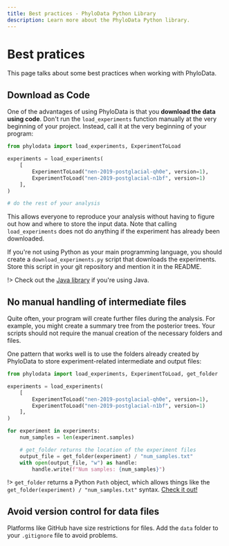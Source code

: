 ```yaml
---
title: Best practices - PhyloData Python Library
description: Learn more about the PhyloData Python library.
---
```


# Best pratices

This page talks about some best practices when working with PhyloData.

## Download as Code

One of the advantages of using PhyloData is that you **download the data using code**. Don't run the `load_experiments` function manually at the very beginning of your project. Instead, call it at the very beginning of your program:

```python
from phylodata import load_experiments, ExperimentToLoad

experiments = load_experiments(
	[
		ExperimentToLoad("nen-2019-postglacial-qh0e", version=1),
		ExperimentToLoad("nen-2019-postglacial-n1bf", version=1)
	],
)

# do the rest of your analysis
```

This allows everyone to reproduce your analysis without having to figure out how and where to store the input data. Note that calling `load_experiments` does not do anything if the experiment has already been downloaded.

If you're not using Python as your main programming language, you should create a `download_experiments.py` script that downloads the experiments. Store this script in your git repository and mention it in the README.

!> Check out the [Java library](/docs/java_first_steps) if you're using Java.

## No manual handling of intermediate files

Quite often, your program will create further files during the analysis. For example, you might create a summary tree from the posterior trees. Your scripts should not require the manual creation of the necessary folders and files.

One pattern that works well is to use the folders already created by PhyloData to store experiment-related intermediate and output files:

```python
from phylodata import load_experiments, ExperimentToLoad, get_folder

experiments = load_experiments(
	[
		ExperimentToLoad("nen-2019-postglacial-qh0e", version=1),
		ExperimentToLoad("nen-2019-postglacial-n1bf", version=1)
	],
)

for experiment in experiments:
    num_samples = len(experiment.samples)

    # get_folder returns the location of the experiment files
    output_file = get_folder(experiment) / "num_samples.txt"
    with open(output_file, "w") as handle:
        handle.write(f"Num samples: {num_samples}")
```

!> `get_folder` returns a Python `Path` object, which allows things like the `get_folder(experiment) / "num_samples.txt"` syntax. [Check it out!](https://docs.python.org/3/library/pathlib.html)

## Avoid version control for data files

Platforms like GitHub have size restrictions for files. Add the `data` folder to your `.gitignore` file to avoid problems.

